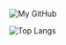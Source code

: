 ![My GitHub](https://github-readme-stats.vercel.app/api?username=rejevichb&count_private=true&show_icons=true&theme=dark&include_all_commits=true)

![Top Langs](https://github-readme-stats.vercel.app/api/top-langs/username=rejevichb&theme=dark&count_private=true&show_icons=true&layout=compact)
